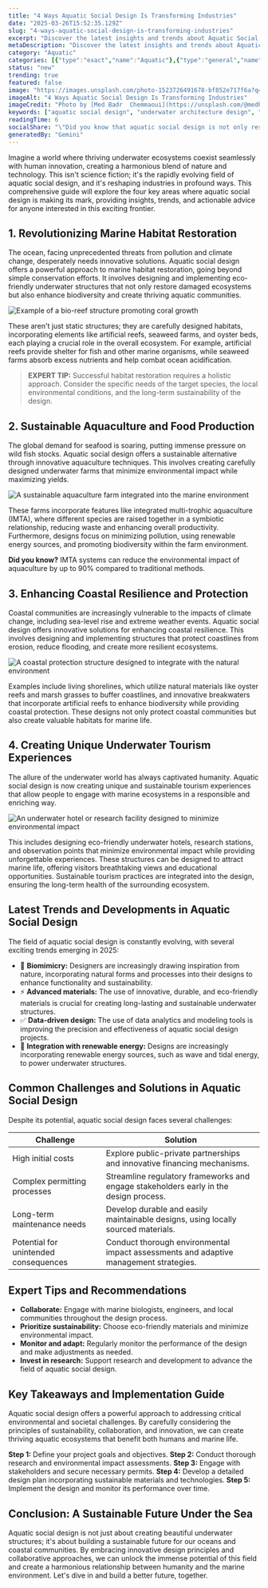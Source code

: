 ```yaml
---
title: "4 Ways Aquatic Social Design Is Transforming Industries"
date: "2025-03-26T15:52:35.129Z"
slug: "4-ways-aquatic-social-design-is-transforming-industries"
excerpt: "Discover the latest insights and trends about Aquatic Social Design. This comprehensive guide covers everything you need to know about Aquatic Social Design in 2025."
metaDescription: "Discover the latest insights and trends about Aquatic Social Design. This comprehensive guide covers everything you need to know about Aquatic Social Desig..."
category: "Aquatic"
categories: [{"type":"exact","name":"Aquatic"},{"type":"general","name":"Environmental Design"},{"type":"medium","name":"Community Planning"},{"type":"specific","name":"Habitat Restoration"},{"type":"niche","name":"Coral Reef Regeneration"}]
status: "new"
trending: true
featured: false
image: "https://images.unsplash.com/photo-1523726491678-bf852e717f6a?q=85&w=1200&fit=max&fm=webp&auto=compress"
imageAlt: "4 Ways Aquatic Social Design Is Transforming Industries"
imageCredit: "Photo by [Med Badr  Chemmaoui](https://unsplash.com/@medbadrc) on Unsplash"
keywords: ["aquatic social design", "underwater architecture design", "sustainable aquatic habitats", "designing for marine life", "aquatic community design", "social impact of aquatic design", "eco-friendly underwater structures", "marine habitat restoration projects", "cost of aquatic social design", "best aquatic design firms"]
readingTime: 6
socialShare: "\"Did you know that aquatic social design is not only restoring damaged marine ecosystems but also creating new economic opportunities in sustainable tourism and aquaculture?\""
generatedBy: "Gemini"
---
```




Imagine a world where thriving underwater ecosystems coexist seamlessly with human innovation, creating a harmonious blend of nature and technology.  This isn't science fiction; it's the rapidly evolving field of aquatic social design, and it's reshaping industries in profound ways. This comprehensive guide will explore the four key areas where aquatic social design is making its mark, providing insights, trends, and actionable advice for anyone interested in this exciting frontier.

## 1. Revolutionizing Marine Habitat Restoration

The ocean, facing unprecedented threats from pollution and climate change, desperately needs innovative solutions. Aquatic social design offers a powerful approach to marine habitat restoration, going beyond simple conservation efforts.  It involves designing and implementing eco-friendly underwater structures that not only restore damaged ecosystems but also enhance biodiversity and create thriving aquatic communities.

![Example of a bio-reef structure promoting coral growth](https://images.unsplash.com/photo-1534670007418-fbb7f6cf32c3?q=85&w=1200&fit=max&fm=webp&auto=compress)

These aren't just static structures; they are carefully designed habitats, incorporating elements like artificial reefs, seaweed farms, and oyster beds, each playing a crucial role in the overall ecosystem.  For example, artificial reefs provide shelter for fish and other marine organisms, while seaweed farms absorb excess nutrients and help combat ocean acidification.

> **EXPERT TIP:** Successful habitat restoration requires a holistic approach. Consider the specific needs of the target species, the local environmental conditions, and the long-term sustainability of the design.

## 2.  Sustainable Aquaculture and Food Production

The global demand for seafood is soaring, putting immense pressure on wild fish stocks.  Aquatic social design offers a sustainable alternative through innovative aquaculture techniques.  This involves creating carefully designed underwater farms that minimize environmental impact while maximizing yields.

![A sustainable aquaculture farm integrated into the marine environment](https://images.unsplash.com/photo-1523726491678-bf852e717f6a?q=85&w=1200&fit=max&fm=webp&auto=compress)

These farms incorporate features like integrated multi-trophic aquaculture (IMTA), where different species are raised together in a symbiotic relationship, reducing waste and enhancing overall productivity.  Furthermore, designs focus on minimizing pollution, using renewable energy sources, and promoting biodiversity within the farm environment.

**Did you know?**  IMTA systems can reduce the environmental impact of aquaculture by up to 90% compared to traditional methods.

## 3.  Enhancing Coastal Resilience and Protection

Coastal communities are increasingly vulnerable to the impacts of climate change, including sea-level rise and extreme weather events.  Aquatic social design offers innovative solutions for enhancing coastal resilience. This involves designing and implementing structures that protect coastlines from erosion, reduce flooding, and create more resilient ecosystems.

![A coastal protection structure designed to integrate with the natural environment](https://images.unsplash.com/photo-1600096194534-95cf5ece04cf?q=85&w=1200&fit=max&fm=webp&auto=compress)

Examples include living shorelines, which utilize natural materials like oyster reefs and marsh grasses to buffer coastlines, and innovative breakwaters that incorporate artificial reefs to enhance biodiversity while providing coastal protection.  These designs not only protect coastal communities but also create valuable habitats for marine life.

## 4.  Creating Unique Underwater Tourism Experiences

The allure of the underwater world has always captivated humanity. Aquatic social design is now creating unique and sustainable tourism experiences that allow people to engage with marine ecosystems in a responsible and enriching way.

![An underwater hotel or research facility designed to minimize environmental impact](https://images.unsplash.com/photo-1598368195835-91e67f80c9d7?q=85&w=1200&fit=max&fm=webp&auto=compress)

This includes designing eco-friendly underwater hotels, research stations, and observation points that minimize environmental impact while providing unforgettable experiences.  These structures can be designed to attract marine life, offering visitors breathtaking views and educational opportunities.  Sustainable tourism practices are integrated into the design, ensuring the long-term health of the surrounding ecosystem.

## Latest Trends and Developments in Aquatic Social Design

The field of aquatic social design is constantly evolving, with several exciting trends emerging in 2025:

* 🔑 **Biomimicry:** Designers are increasingly drawing inspiration from nature, incorporating natural forms and processes into their designs to enhance functionality and sustainability.
* ⚡ **Advanced materials:**  The use of innovative, durable, and eco-friendly materials is crucial for creating long-lasting and sustainable underwater structures.
* ✅ **Data-driven design:**  The use of data analytics and modeling tools is improving the precision and effectiveness of aquatic social design projects.
* 🌊 **Integration with renewable energy:**  Designs are increasingly incorporating renewable energy sources, such as wave and tidal energy, to power underwater structures.

## Common Challenges and Solutions in Aquatic Social Design

Despite its potential, aquatic social design faces several challenges:

| Challenge                     | Solution                                                                        |
|------------------------------|--------------------------------------------------------------------------------|
| High initial costs             | Explore public-private partnerships and innovative financing mechanisms.           |
| Complex permitting processes   | Streamline regulatory frameworks and engage stakeholders early in the design process. |
| Long-term maintenance needs   | Develop durable and easily maintainable designs, using locally sourced materials.    |
| Potential for unintended consequences | Conduct thorough environmental impact assessments and adaptive management strategies. |

## Expert Tips and Recommendations

* **Collaborate:** Engage with marine biologists, engineers, and local communities throughout the design process.
* **Prioritize sustainability:**  Choose eco-friendly materials and minimize environmental impact.
* **Monitor and adapt:**  Regularly monitor the performance of the design and make adjustments as needed.
* **Invest in research:**  Support research and development to advance the field of aquatic social design.

## Key Takeaways and Implementation Guide

Aquatic social design offers a powerful approach to addressing critical environmental and societal challenges. By carefully considering the principles of sustainability, collaboration, and innovation, we can create thriving aquatic ecosystems that benefit both humans and marine life.

**Step 1:** Define your project goals and objectives.
**Step 2:** Conduct thorough research and environmental impact assessments.
**Step 3:** Engage with stakeholders and secure necessary permits.
**Step 4:** Develop a detailed design plan incorporating sustainable materials and technologies.
**Step 5:** Implement the design and monitor its performance over time.

## Conclusion:  A Sustainable Future Under the Sea

Aquatic social design is not just about creating beautiful underwater structures; it's about building a sustainable future for our oceans and coastal communities. By embracing innovative design principles and collaborative approaches, we can unlock the immense potential of this field and create a harmonious relationship between humanity and the marine environment.  Let's dive in and build a better future, together.

